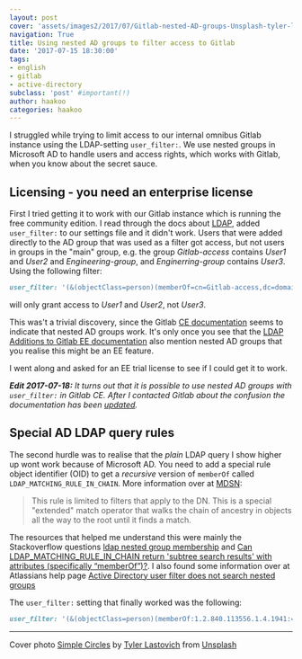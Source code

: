 ```yaml
---
layout: post
cover: 'assets/images2/2017/07/Gitlab-nested-AD-groups-Unsplash-tyler-lastovich-272588-edited.jpg'
navigation: True
title: Using nested AD groups to filter access to Gitlab
date: '2017-07-15 18:30:00'
tags:
- english
- gitlab
- active-directory
subclass: 'post' #important(!)
author: haakoo
categories: haakoo
---
```


I struggled while trying to limit access to our internal omnibus Gitlab instance using the LDAP-setting `user_filter:`. We use nested groups in Microsoft AD to handle users and access rights, which works with Gitlab, when you know about the secret sauce.

## Licensing - you need an enterprise license
First I tried getting it to work with our Gitlab instance which is running the free community edition. I read through the docs about [LDAP](https://docs.gitlab.com/ce/administration/auth/ldap.html), added `user_filter:` to our settings file and it didn't work. Users that were added directly to the AD group that was used as a filter got access, but not users in groups in the "main" group, e.g. the group *Gitlab-access* contains *User1* and *User2* and *Engineering-group*, and *Enginerring-group* contains *User3*. Using the following filter:

```ruby
user_filter: '(&(objectClass=person)(memberOf=cn=Gitlab-access,dc=domain,dc=com)'
```

will only grant access to *User1* and *User2*, not *User3*.

This was't a trivial discovery, since the Gitlab [CE documentation](https://docs.gitlab.com/ce/administration/auth/ldap.html#using-an-ldap-filter-to-limit-access-to-your-gitlab-server) seems to indicate that nested AD groups work. It's only once you see that the [LDAP Additions to Gitlab EE documentation](https://docs.gitlab.com/ee/administration/auth/ldap-ee.html#supported-ldap-group-types-attributes) also mention nested AD groups that you realise this might be an EE feature.

I went along and asked for an EE trial license to see if I could get it to work.

*__Edit 2017-07-18:__ It turns out that it is possible to use nested AD groups with `user_filter:` in Gitlab CE. After I contacted Gitlab about the confusion the documentation has been [updated](https://gitlab.com/gitlab-org/gitlab-ce/merge_requests/12871).*

## Special AD LDAP query rules
The second hurdle was to realise that the *plain* LDAP query I show higher up wont work because of Microsoft AD. You need to add a special rule object identifier (OID) to get a *recursive* version of `memberOf` called `LDAP_MATCHING_RULE_IN_CHAIN`. More information over at [MDSN](https://msdn.microsoft.com/en-us/library/aa746475(v=vs.85).aspx):

> This rule is limited to filters that apply to the DN. This is a special "extended" match operator that walks the chain of ancestry in objects all the way to the root until it finds a match.

The resources that helped me understand this were mainly the Stackoverflow questions [ldap nested group membership](https://stackoverflow.com/questions/6195812/ldap-nested-group-membership) and [Can LDAP\_MATCHING\_RULE\_IN\_CHAIN return 'subtree search results' with attributes (specifically “memberOf”)?](https://stackoverflow.com/questions/9945518/can-ldap-matching-rule-in-chain-return-subtree-search-results-with-attributes). I also found some information over at Atlassians help page [Active Directory user filter does not search nested groups](https://confluence.atlassian.com/crowdkb/active-directory-user-filter-does-not-search-nested-groups-715130424.html)

The `user_filter:` setting that finally worked was the following:

```ruby
user_filter: '(&(objectClass=person)(memberOf:1.2.840.113556.1.4.1941:=cn=Gitlab-access,dc=domain,dc=com)'
```

--- 

Cover photo [Simple Circles](https://unsplash.com/photos/9Eheu3sIgrM) by [Tyler Lastovich](https://unsplash.com/@lastly) from [Unsplash](https://unsplash.com/)
